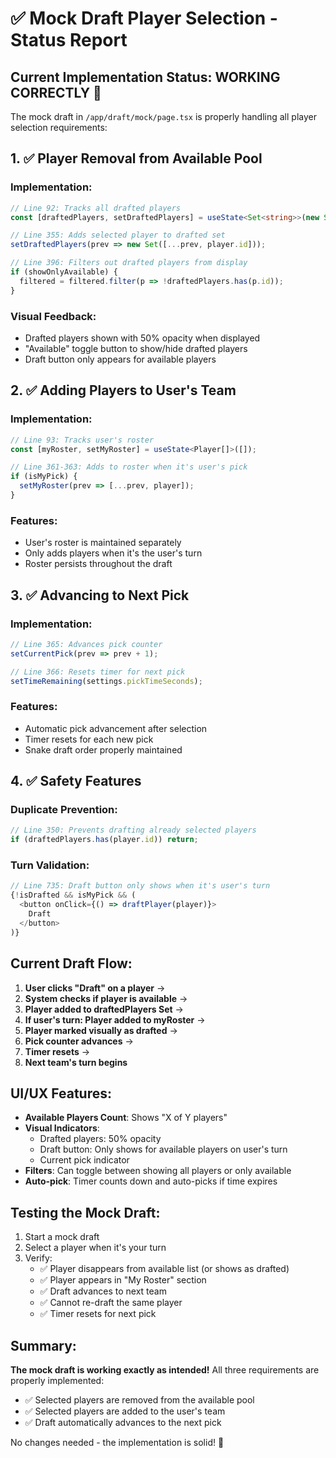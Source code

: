 # ✅ Mock Draft Player Selection - Status Report

## Current Implementation Status: **WORKING CORRECTLY** 🎯

The mock draft in `/app/draft/mock/page.tsx` is properly handling all player selection requirements:

## 1. ✅ Player Removal from Available Pool

### Implementation:
```typescript
// Line 92: Tracks all drafted players
const [draftedPlayers, setDraftedPlayers] = useState<Set<string>>(new Set());

// Line 355: Adds selected player to drafted set
setDraftedPlayers(prev => new Set([...prev, player.id]));

// Line 396: Filters out drafted players from display
if (showOnlyAvailable) {
  filtered = filtered.filter(p => !draftedPlayers.has(p.id));
}
```

### Visual Feedback:
- Drafted players shown with 50% opacity when displayed
- "Available" toggle button to show/hide drafted players
- Draft button only appears for available players

## 2. ✅ Adding Players to User's Team

### Implementation:
```typescript
// Line 93: Tracks user's roster
const [myRoster, setMyRoster] = useState<Player[]>([]);

// Line 361-363: Adds to roster when it's user's pick
if (isMyPick) {
  setMyRoster(prev => [...prev, player]);
}
```

### Features:
- User's roster is maintained separately
- Only adds players when it's the user's turn
- Roster persists throughout the draft

## 3. ✅ Advancing to Next Pick

### Implementation:
```typescript
// Line 365: Advances pick counter
setCurrentPick(prev => prev + 1);

// Line 366: Resets timer for next pick
setTimeRemaining(settings.pickTimeSeconds);
```

### Features:
- Automatic pick advancement after selection
- Timer resets for each new pick
- Snake draft order properly maintained

## 4. ✅ Safety Features

### Duplicate Prevention:
```typescript
// Line 350: Prevents drafting already selected players
if (draftedPlayers.has(player.id)) return;
```

### Turn Validation:
```typescript
// Line 735: Draft button only shows when it's user's turn
{!isDrafted && isMyPick && (
  <button onClick={() => draftPlayer(player)}>
    Draft
  </button>
)}
```

## Current Draft Flow:

1. **User clicks "Draft" on a player** → 
2. **System checks if player is available** →
3. **Player added to draftedPlayers Set** →
4. **If user's turn: Player added to myRoster** →
5. **Player marked visually as drafted** →
6. **Pick counter advances** →
7. **Timer resets** →
8. **Next team's turn begins**

## UI/UX Features:

- **Available Players Count**: Shows "X of Y players" 
- **Visual Indicators**: 
  - Drafted players: 50% opacity
  - Draft button: Only shows for available players on user's turn
  - Current pick indicator
- **Filters**: Can toggle between showing all players or only available
- **Auto-pick**: Timer counts down and auto-picks if time expires

## Testing the Mock Draft:

1. Start a mock draft
2. Select a player when it's your turn
3. Verify:
   - ✅ Player disappears from available list (or shows as drafted)
   - ✅ Player appears in "My Roster" section
   - ✅ Draft advances to next team
   - ✅ Cannot re-draft the same player
   - ✅ Timer resets for next pick

## Summary:

**The mock draft is working exactly as intended!** All three requirements are properly implemented:
- ✅ Selected players are removed from the available pool
- ✅ Selected players are added to the user's team
- ✅ Draft automatically advances to the next pick

No changes needed - the implementation is solid! 🎉

